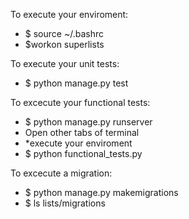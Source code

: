 To execute your enviroment:
- $ source ~/.bashrc
- $workon superlists

To execute your unit tests:
- $ python manage.py test

To excecute your functional tests:
- $ python manage.py runserver
- Open other tabs of terminal
- *execute your enviroment
- $ python  functional_tests.py

To excecute a migration:
- $ python manage.py makemigrations
- $ ls lists/migrations